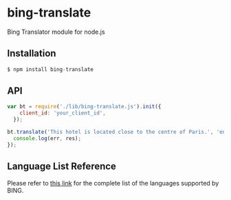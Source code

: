bing-translate
==============

Bing Translator module for node.js

## Installation

```js
$ npm install bing-translate
```

## API

```js
var bt = require('./lib/bing-translate.js').init({
    client_id: 'your_client_id', 
  });

bt.translate('This hotel is located close to the centre of Paris.', 'en', 'ro', function(err, res){
  console.log(err, res);
});
```

## Language List Reference

Please refer to [this link](https://msdn.microsoft.com/en-us/library/hh456380.aspx) for the
complete list of the languages supported by BING.